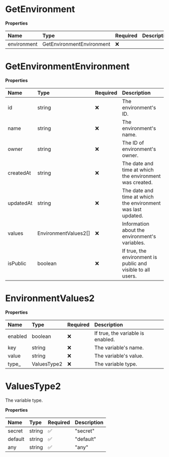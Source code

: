 # GetEnvironment

**Properties**

| Name        | Type                      | Required | Description |
| :---------- | :------------------------ | :------- | :---------- |
| environment | GetEnvironmentEnvironment | ❌       |             |

# GetEnvironmentEnvironment

**Properties**

| Name      | Type                 | Required | Description                                                  |
| :-------- | :------------------- | :------- | :----------------------------------------------------------- |
| id        | string               | ❌       | The environment's ID.                                        |
| name      | string               | ❌       | The environment's name.                                      |
| owner     | string               | ❌       | The ID of environment's owner.                               |
| createdAt | string               | ❌       | The date and time at which the environment was created.      |
| updatedAt | string               | ❌       | The date and time at which the environment was last updated. |
| values    | EnvironmentValues2[] | ❌       | Information about the environment's variables.               |
| isPublic  | boolean              | ❌       | If true, the environment is public and visible to all users. |

# EnvironmentValues2

**Properties**

| Name    | Type        | Required | Description                       |
| :------ | :---------- | :------- | :-------------------------------- |
| enabled | boolean     | ❌       | If true, the variable is enabled. |
| key     | string      | ❌       | The variable's name.              |
| value   | string      | ❌       | The variable's value.             |
| type\_  | ValuesType2 | ❌       | The variable type.                |

# ValuesType2

The variable type.

**Properties**

| Name    | Type   | Required | Description |
| :------ | :----- | :------- | :---------- |
| secret  | string | ✅       | "secret"    |
| default | string | ✅       | "default"   |
| any     | string | ✅       | "any"       |

<!-- This file was generated by liblab | https://liblab.com/ -->
